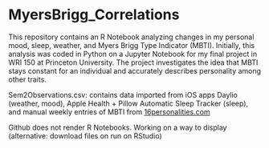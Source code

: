 # MyersBrigg_Correlations

This repository contains an R Notebook analyzing changes in my personal mood, sleep, weather, and Myers Brigg Type Indicator 
(MBTI). Initially, this analysis was coded in Python on a Jupyter Notebook for my final project in WRI 150 at Princeton 
University. The project investigates the idea that MBTI stays constant for an individual and accurately describes personality
among other traits.

Sem2Observations.csv: contains data imported from iOS apps Daylio (weather, mood), Apple Health + Pillow Automatic Sleep Tracker
(sleep), and manual weekly entries of MBTI from [16personalities.com](https://www.16personalities.com)

Github does not render R Notebooks. Working on a way to display (alternative: download files on run on RStudio)
